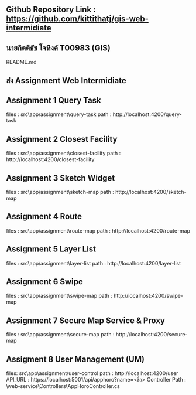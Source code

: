 ## Github Repository Link : https://github.com/kittithatj/gis-web-intermidiate

## นายกิตติธัช โจหิงค์ T00983 (GIS)

README.md
## ส่ง Assignment Web Intermidiate

## Assignment 1 Query Task
files : src\app\assignment\query-task
path : http://localhost:4200/query-task

## Assignment 2 Closest Facility
files : src\app\assignment\closest-facility
path : http://localhost:4200/closest-facility

## Assignment 3 Sketch Widget
files : src\app\assignment\sketch-map
path : http://localhost:4200/sketch-map

## Assignment 4 Route
files : src\app\assignment\route-map
path : http://localhost:4200/route-map

## Assignment 5 Layer List
files : src\app\assignment\layer-list
path : http://localhost:4200/layer-list

## Assignment 6 Swipe
files : src\app\assignment\swipe-map
path : http://localhost:4200/swipe-map

## Assignment 7 Secure Map Service & Proxy
files : src\app\assignment\secure-map
path : http://localhost:4200/secure-map

## Assigment 8 User Management (UM)
files: src\app\assignment\user-control
path : http://localhost:4200/user
API_URL : https://localhost:5001/api/apphoro?name=<ชื่อ>
Controller Path : \web-service\Controllers\AppHoroController.cs


